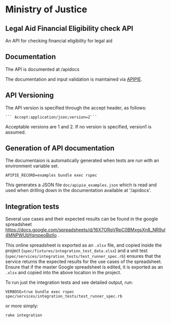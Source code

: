 # Ministry of Justice
## Legal Aid Financial Eligibility check API

An API for checking financial eligibility for legal aid

## Documentation

The API is documented at /apidocs

The documentation and input validation is maintained via
[APIPIE](https://github.com/Apipie/apipie-rails).

## API Versioning

The API version is specified through the accept header, as follows:

    ``` Accept:application/json;version=2```

Acceptable versions are 1 and 2.  If no version is specified, version1 is assumed.


## Generation of API documentation
The documentaion is automatically generated when tests are run with an environment variable set.

```APIPIE_RECORD=examples bundle exec rspec```

This generates a JSON file `doc/apipie_examples.json` which is read and used when drilling down in the documentation available at '/apidocs'.

## Integration tests
Several use cases and their expected results can be found in the google spreadsheet https://docs.google.com/spreadsheets/d/16X7ORqVRpC0BMxgsXn8_NR9ul4MNPWUbYqmpeoBstIo .

This online spreadsheet is exported as an `.xlsx` file, and copied inside the project (`spec/fixtures/integration_test_data.xlsx`) and a unit test (`spec/services/integration_tests/test_runner_spec.rb`) ensures that the service returns the expected results for the use cases of the spreadsheet.  Ensure that if the master Google spreadsheet is edited, it is exported as an `.xlsx` and copied into the above location in the project.

To run just the integration tests and see detailed output, run: 
   
   ```VERBOSE=true bundle exec rspec spec/services/integration_tests/test_runner_spec.rb```

or more simply:

   ```rake integration```



    
